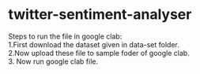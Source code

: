 # twitter-sentiment-analyser
Steps to run the file in google clab:
<br>
1.First download the dataset given in data-set folder.
 <br>
2.Now upload these file to sample foder of google clab.
<br>
3. Now run google clab file.
